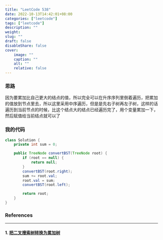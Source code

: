 ```yaml
---
title: "LeetCode 538"
date: 2022-10-13T14:42:01+08:00
categories: ["leetcode"]
tags: ["leetcode"]
description: ""
weight:
slug: ""
draft: false
disableShare: false
cover:
    image: ""
    caption: ""
    alt: ""
    relative: false
---
```


### 思路

因为要累加比自己更大的结点的值，所以完全可以在升序序列里倒着遍历，把累加的值放到节点里去，所以这里采用中序遍历，但是是先右子树再左子树，这样的话遍历到当前节点的时候，比这个结点大的结点已经遍历完了，用个变量累加一下，然后赋值给当前结点就可以了

### 我的代码

```java
class Solution {
    private int sum = 0;

    public TreeNode convertBST(TreeNode root) {
        if (root == null) {
            return null;
        }
        convertBST(root.right);
        sum += root.val;
        root.val = sum;
        convertBST(root.left);

        return root;
    }
}
```

### References

---

#### 1. [把二叉搜索树转换为累加树](https://leetcode.cn/problems/convert-bst-to-greater-tree/)
